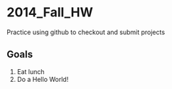 2014_Fall_HW
============

Practice using github to checkout and submit projects

Goals
-----

1. Eat lunch
5. Do a Hello World!